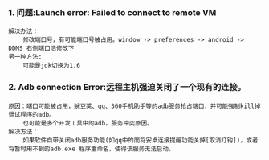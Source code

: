 ### 1. 问题:Launch error: Failed to connect to remote VM
	解决办法： 
		修改端口号，有可能端口号被占用。window -> preferences -> android -> DDMS 右侧端口浩修改下
	另一种方法:
		可能是jdk切换为1.6 

### 2. Adb connection Error:远程主机强迫关闭了一个现有的连接。 
	原因：端口可能被占用，豌豆荚、qq、360手机助手等的adb服务抢占端口，并可能强制kill掉调试程序的adb。
		也可能是多个开发工具中的adb，服务冲突原因。
	解决方法：
		如果软件自带关闭adb服务功能(如qq中的而将安卓连接提醒功能关掉[取消打钩])，或者将暂时用不到的adb.exe 程序重命名，使得该服务无法启动。

		